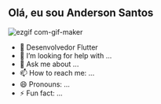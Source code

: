 ## Olá, eu sou Anderson Santos
![ezgif com-gif-maker](https://user-images.githubusercontent.com/99498850/153687795-08170da3-aeef-4cfc-9137-a29fdf426f36.gif)
- 📱 Desenvolvedor Flutter
- 🤔 I’m looking for help with ...
- 💬 Ask me about ...
- 📫 How to reach me: ...
- 😄 Pronouns: ...
- ⚡ Fun fact: ...

